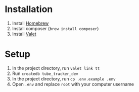 # Installation

1. Install [Homebrew](https://brew.sh/)
1. Install composer (`brew install composer`)
1. Install [Valet](https://laravel.com/docs/5.7/valet#installation)

# Setup

1. In the project directory, run `valet link tt`
1. Run `createdb tube_tracker_dev`
1. In the project directory, run `cp .env.example .env`
1. Open `.env` and replace `root` with your computer username
